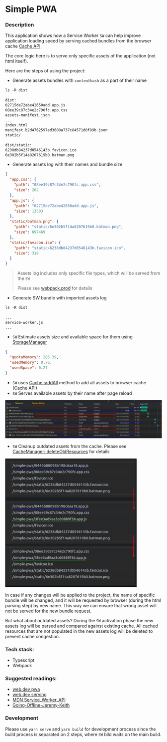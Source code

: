 # Simple PWA

### Description
This application shows how a Service Worker `SW` can help improve application loading speed by serving cached bundles from the browser cache [Cache API](https://developer.mozilla.org/en-US/docs/Web/API/Cache).

The core logic here is to serve only specific assets of the application (not html itself).

Here are the steps of using the project:
- Generate assets bundles with `contenthash` as a part of their name
```
ls -R dist

dist:
02715de72abe42650add.app.js
08ee39c87c34e2c790fc.app.css
assets-manifest.json
...
index.html
manifest.b2d4762597ed3608a737c84571d8f89b.json
static/

dist/static:
6238db84237d0546143b.favicon.ico  
6e302b5f14a8207619b0.batman.png

```
- Generate assets log with their names and bundle size
```json
{
  "app.css": {
    "path": "08ee39c87c34e2c790fc.app.css",
    "size": 202
  },
  "app.js": {
    "path": "02715de72abe42650add.app.js",
    "size": 13503
  },
  "static/batman.png": {
    "path": "static/6e302b5f14a8207619b0.batman.png",
    "size": 697469
  },
  "static/favicon.ico": {
    "path": "static/6238db84237d0546143b.favicon.ico",
    "size": 318
  }
}
```
> Assets log includes only specific file types, which will be served from the `SW`
> 
> Please see [webpack.prod](configs/webpack.prod.config.js) for details

- Generate SW bundle with imported assets log
```
ls -R dist

...
service-worker.js
...
```
- `SW` Estimate assets size and available space for them using [StorageManager](https://developer.mozilla.org/en-US/docs/Web/API/StorageManager)
```json
{
  "quotaMemory": 286.39,
  "usedMemory": 0.76,
  "usedSpace": 0.27 
}
```
- `SW` uses [Cache::addAll](https://developer.mozilla.org/en-US/docs/Web/API/Cache/addAll) method to add all assets to browser cache (Cache API)
- `SW` Serves available assets by their name after page reload

![img.png](docs/image/network-diagram.png)


- `SW` Cleanup outdated assets from the cache. Please see [CacheManager::deleteOldResources](src/service-workers/managers/cache-manager.ts) for details

![img.png](docs/image/assets-change.png)

In case if any changes will be applied to the project, the name of specific bundle will be changed, and it will be requested by browser (during the html parsing step) by new name.
This way we can ensure that wrong asset will not be served for the new bundle request.

But what about outdated assets?
During the `SW` activation phase the new assets log will be parsed and compared against existing cache. 
All cached resources that are not populated in the new assets log will be deleted to prevent cache congestion.

### Tech stack:
- Typescript
- Webpack

### Suggested readings:
- [web.dev pwa](https://web.dev/learn/pwa/)
- [web.dev serving](https://web.dev/learn/pwa/serving/)
- [MDN Service_Worker_API](https://developer.mozilla.org/en-US/docs/Web/API/Service_Worker_API)
- [Going-Offline-Jeremy-Keith](https://www.amazon.com/Going-Offline-Jeremy-Keith/dp/1937557650)

### Development

Please use `yarn serve` and `yarn build` for development process since the build process is separated on 2 steps, where `SW` bild waits on the main build.
